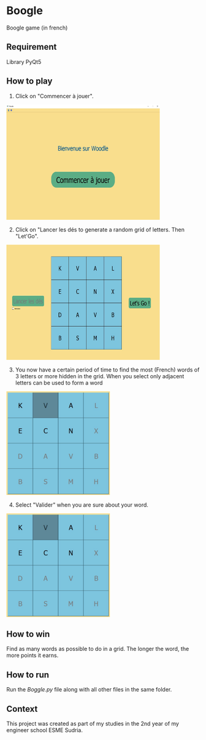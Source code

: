 # Boogle
Boogle game (in french)

## Requirement
Library PyQt5

## How to play
1.  Click on "Commencer à jouer".

 <img src="img/img1_start_game.jpg" alt="img1_start_game" width="400" height="300">


2.  Click on "Lancer les dés to generate a random grid of letters. Then "Let'Go".

 <img src="img/img2_random_grid.jpg" alt="img2_random_grid" width="400" height="300">


3. You now have a certain period of time to find the most (French) words of 3 letters or more hidden in the grid. When you select only adjacent letters can be used to form a word
 
 <img src="img/img3_letter_selected.jpg" alt="img3_letter_selected" width="270" height="270">


4. Select "Valider" when you are sure about your word.

 <img src="img/img3_letter_selected.jpg" alt="img3_letter_selected" width="270" height="270">


## How to win
Find as many words as possible to do in a grid. The longer the word, the more points it earns.

## How to run
Run the *Boggle.py* file along with all other files in the same folder.

## Context
This project was created as part of my studies in the 2nd year of my engineer school ESME Sudria.

